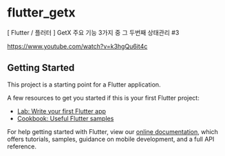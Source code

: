 # flutter_getx

[ Flutter / 플러터 ] GetX 주요 기능 3가지 중 그 두번째 상태관리 #3

https://www.youtube.com/watch?v=k3hgQu6it4c

## Getting Started

This project is a starting point for a Flutter application.

A few resources to get you started if this is your first Flutter project:

- [Lab: Write your first Flutter app](https://flutter.dev/docs/get-started/codelab)
- [Cookbook: Useful Flutter samples](https://flutter.dev/docs/cookbook)

For help getting started with Flutter, view our
[online documentation](https://flutter.dev/docs), which offers tutorials,
samples, guidance on mobile development, and a full API reference.
